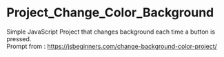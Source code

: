 # Project_Change_Color_Background
Simple JavaScript Project that changes background each time a button is pressed.
<br/>Prompt from : https://jsbeginners.com/change-background-color-project/
